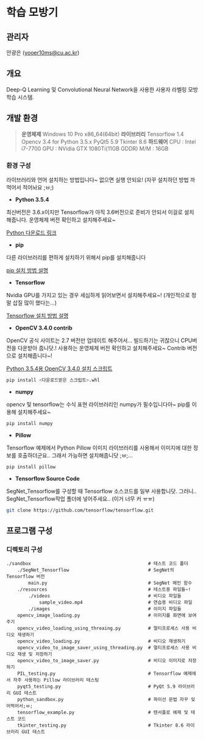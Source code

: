 # 학습 모방기

## 관리자

안광은 (yooer10ms@cu.ac.kr)

## 개요

 Deep-Q Learning 및 Convolutional Neural Network을 사용한 사용자 라벨링 모방학습 시스템.

## 개발 환경

> **운영체제**
> Windows 10 Pro x86_64(64bit)
> **라이브러리**
> Tensorflow 1.4
> Opencv 3.4 for Python 3.5.x
> PyQt5 5.9
> Tkinter 8.6
> **하드웨어**
> CPU : Intel i7-7700
> GPU : NVidia GTX 1080Ti(11GB GDDR)
> M/M : 16GB

### 환경 구성

라이브러리와 언어 설치하는 방법입니다~ 없으면 실행 안되요! (자꾸 설치하던 방법 까먹어서 적어놔요 ;ㅂ;)

* **Python 3.5.4**

최신버전은 3.6.x이지만 Tensorflow가 아직 3.6버전으로 준비가 안되서 이걸로 설치해줍니다. 운영체제 버전 확인하고 설치해주세요~

[Python 다운로드 링크](https://www.python.org/downloads/release/python-354/)

* **pip**

다른 라이브러리를 편하게 설치하기 위해서 pip를 설치해줍니다

[pip 설치 방법 설명](https://pip.pypa.io/en/stable/installing/)

* **Tensorflow**

Nvidia GPU를 가지고 있는 경우 세심하게 읽어보면서 설치해주세요~!
(개인적으로 정말 삽질 많이 했다는...)

[Tensorflow 설치 방법 설명](https://www.tensorflow.org/install/install_windows)

* **OpenCV 3.4.0 contrib**

OpenCV 공식 사이트는 2.7 버전만 업데이트 해주어서... 빌드하기는 귀찮으니 CPU버전을 다운받아 줍니닷.! 사용하는 운영체제 버전 확인하고 설치해주세요~ Contrib 버전으로 설치해줍니다~!

[Python 3.5.4용 OpenCV 3.4.0 설치 스크립트](https://www.lfd.uci.edu/~gohlke/pythonlibs/#opencv)

```bash
pip install <다운로드받은 스크립트>.whl
```

* **numpy**

opencv 및 tensorflow는 수식 표현 라이브러리인 numpy가 필수입니다아~ pip를 이용해 설치해주세요~

```bash
pip install numpy
```

* **Pillow**

Tensorflow 예제에서 Python Pillow 이미지 라이브러리를 사용해서 이미지에 대한 정보를 호출하더군요.. 그래서 가능하면 설치해줍니닷 ;ㅂ;...

```bash
pip install pillow
```

* **Tensorflow Source Code**

SegNet_Tensorflow를 구성할 때 Tensorflow 소스코드를 일부 사용합니닷. 그러니.. SegNet_Tensorflow작업 폴더에 넣어주세요.. (이거 너무 커 ㅠㅠ)

```bash
git clone https://github.com/tensorflow/tensorflow.git
```

## 프로그램 구성

### 디렉토리 구성

```None
./sandbox                                           # 테스트 코드 폴더
    ./SegNet_Tensorflow                             # SegNet의 Tensorflow 버전
        main.py                                     # SegNet 메인 함수
    ./resources                                     # 테스트용 파일들~!
        ./videos                                    # 비디오 파일들
            sample_video.mp4                        # 연습용 비디오 파일
        ./images                                    # 이미지 파일들
    opencv_image_loading.py                         # 이미지를 화면에 보여주기
    opencv_video_loading_using_threaing.py          # 멀티프로세스 사용 비디오 재생하기
    opencv_video_loading.py                         # 비디오 재생하기
    opencv_video_to_image_saver_using_threading.py  # 멀티프로세스 사용 비디오 재생 및 저장하기
    opencv_video_to_image_saver.py                  # 비디오 이미지로 저장하기
    PIL_testing.py                                  # Tensorflow 예제에서 자주 사용하는 Pillow 라이브러리 테스팅
    pyqt5_testing.py                                # PyQt 5.9 라이브러리 GUI 테스트
    python_sandbox.py                               # 파이선 문법 자꾸 잊어먹어서;ㅂ;
    tensorflow_example.py                           # 텐서플로 예제 및 테스트 코드
    tkinter_testing.py                              # Tkinter 8.6 라이브러리 GUI 테스트
```